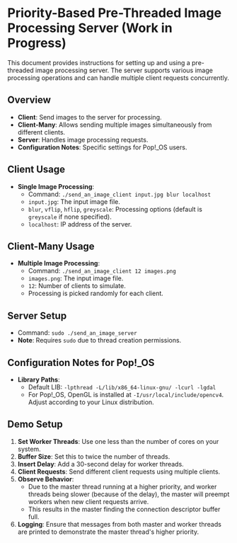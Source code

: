 # Priority-Based Pre-Threaded Image Processing Server (Work in Progress)

This document provides instructions for setting up and using a pre-threaded image processing server. The server supports various image processing operations and can handle multiple client requests concurrently.

## Overview

- **Client**: Send images to the server for processing.
- **Client-Many**: Allows sending multiple images simultaneously from different clients.
- **Server**: Handles image processing requests.
- **Configuration Notes**: Specific settings for Pop!_OS users.

## Client Usage

- **Single Image Processing**:
  - Command: `./send_an_image_client input.jpg blur localhost`
  - `input.jpg`: The input image file.
  - `blur`, `vflip`, `hflip`, `greyscale`: Processing options (default is `greyscale` if none specified).
  - `localhost`: IP address of the server.

## Client-Many Usage

- **Multiple Image Processing**:
  - Command: `./send_an_image_client 12 images.png`
  - `images.png`: The input image file.
  - `12`: Number of clients to simulate.
  - Processing is picked randomly for each client.

## Server Setup

- Command: `sudo ./send_an_image_server`
- **Note**: Requires `sudo` due to thread creation permissions.

## Configuration Notes for Pop!_OS

- **Library Paths**:
  - Default LIB: `-lpthread -L/lib/x86_64-linux-gnu/ -lcurl -lgdal`
  - For Pop!_OS, OpenGL is installed at `-I/usr/local/include/opencv4`. Adjust according to your Linux distribution.

## Demo Setup

1. **Set Worker Threads**: Use one less than the number of cores on your system.
2. **Buffer Size**: Set this to twice the number of threads.
3. **Insert Delay**: Add a 30-second delay for worker threads.
4. **Client Requests**: Send different client requests using multiple clients.
5. **Observe Behavior**:
   - Due to the master thread running at a higher priority, and worker threads being slower (because of the delay), the master will preempt workers when new client requests arrive.
   - This results in the master finding the connection descriptor buffer full.
6. **Logging**: Ensure that messages from both master and worker threads are printed to demonstrate the master thread's higher priority.

